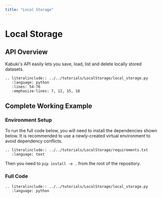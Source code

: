```yaml
---
title: "Local Storage"
---
```


# Local Storage
## API Overview

Kabuki's API easily lets you save, load, list and delete locally stored datasets.
```{eval-rst}
.. literalinclude:: ../../tutorials/LocalStorage/local_storage.py
   :language: python
   :lines: 54-76
   :emphasize-lines: 7, 12, 15, 18
```

## Complete Working Example
### Environment Setup
To run the full code below, you will need to install the dependencies shown below. It is recommended to use a newly-created virtual environment to avoid dependency conflicts.
```{eval-rst}
.. literalinclude:: ../../tutorials/LocalStorage/requirements.txt
   :language: text
```
Then you need to `pip install -e .` from the root of the repository.

### Full Code
```{eval-rst}
.. literalinclude:: ../../tutorials/LocalStorage/local_storage.py
   :language: python
```